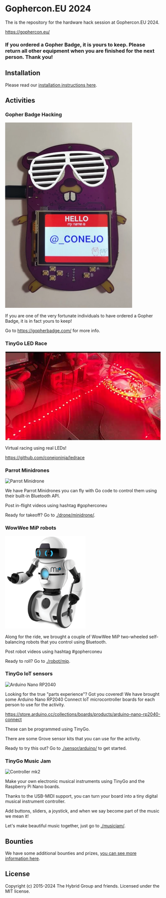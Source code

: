 # Gophercon.EU 2024

The is the repository for the hardware hack session at Gophercon.EU 2024.

https://gophercon.eu/

### If you ordered a Gopher Badge, it is yours to keep. Please return all other equipment when you are finished for the next person. Thank you!

## Installation

Please read our [installation instructions here](./INSTALL.md).

## Activities

### Gopher Badge Hacking

![Gopher Badge](./images/gopherbadge.webp)

If you are one of the very fortunate individuals to have ordered a Gopher Badge, it is in fact yours to keep!

Go to https://gopherbadge.com/ for more info.

### TinyGo LED Race

![LED Race](./images/ledrace.png)

Virtual racing using real LEDs!

https://github.com/conejoninja/ledrace

### Parrot Minidrones

![Parrot Minidrone](https://upload.wikimedia.org/wikipedia/commons/thumb/6/66/Rolling_Spider.jpg/320px-Rolling_Spider.jpg)

We have Parrot Minidrones you can fly with Go code to control them using their built-in Bluetooth API.

Post in-flight videos using hashtag #gopherconeu

Ready for takeoff? Go to [./drone/minidrone/](./drone/minidrone/).

### WowWee MiP robots

![WowWee MiP](./images/mip.png)

Along for the ride, we brought a couple of WowWee MiP two-wheeled self-balancing robots that you control using Bluetooth.

Post robot videos using hashtag #gopherconeu

Ready to roll? Go to [./robot/mip](./robot/mip/).

### TinyGo IoT sensors

![Arduino Nano RP2040](./sensor/arduino/assets/step6.jpg)

Looking for the true "parts experience"? Got you covered! We have brought some Arduino Nano RP2040 Connect IoT microcontroller boards for each person to use for the activity.

https://store.arduino.cc/collections/boards/products/arduino-nano-rp2040-connect

These can be programmed using TinyGo.

There are some Grove sensor kits that you can use for the activity.

Ready to try this out? Go to [./sensor/arduino/](./sensor/arduino/) to get started.

### TinyGo Music Jam

![Controller mk2](./images/music-mk2.jpg)

Make your own electronic musical instruments using TinyGo and the Raspberry Pi Nano boards.

Thanks to the USB-MIDI support, you can turn your board into a tiny digital musical instrument controller.

Add buttons, sliders, a joystick, and when we say become part of the music we mean it!

Let's make beautiful music together, just go to [./musicjam/](./musicjam/).

## Bounties

We have some additional bounties and prizes, [you can see more information here](./BOUNTIES.md).

## License

Copyright (c) 2015-2024 The Hybrid Group and friends. Licensed under the MIT license.
